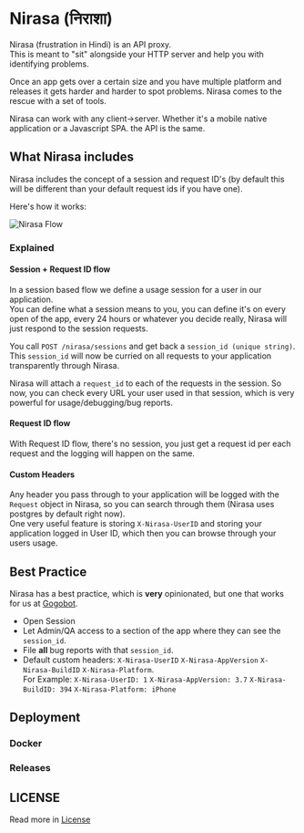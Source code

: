 # Nirasa (निराशा)

Nirasa (frustration in Hindi) is an API proxy.  
This is meant to "sit" alongside your HTTP server and help you with identifying problems.

Once an app gets over a certain size and you have multiple platform and releases it gets harder and harder to spot problems. Nirasa comes to the rescue with a set of tools.

Nirasa can work with any client->server. Whether it's a mobile native application or a Javascript SPA. the API is the same.

## What Nirasa includes

Nirasa includes the concept of a session and request ID's (by default this will be different than your default request ids if you have one).  

Here's how it works:

![Nirasa Flow](http://aviioblog.s3.amazonaws.com/animated.gif)

### Explained

#### Session + Request ID flow

In a session based flow we define a usage session for a user in our application.  
You can define what a session means to you, you can define it's on every open of the app, every 24 hours or whatever you decide really, Nirasa will just respond to the session requests.

You call `POST /nirasa/sessions` and get back a `session_id (unique string)`. This `session_id` will now be curried on all requests to your application transparently through Nirasa.

Nirasa will attach a `request_id` to each of the requests in the session. So now, you can check every URL your user used in that session, which is very powerful for usage/debugging/bug reports.

#### Request ID flow

With Request ID flow, there's no session, you just get a request id per each request and the logging will happen on the same.

#### Custom Headers

Any header you pass through to your application will be logged with the `Request` object in Nirasa, so you can search through them (Nirasa uses postgres by default right now).  
One very useful feature is storing `X-Nirasa-UserID` and storing your application logged in User ID, which then you can browse through your users usage.

## Best Practice

Nirasa has a best practice, which is **very** opinionated, but one that works for us at [Gogobot](http://www.gogobot.com).  

* Open Session
* Let Admin/QA access to a section of the app where they can see the `session_id`.
* File **all** bug reports with that `session_id`.
* Default custom headers: `X-Nirasa-UserID` `X-Nirasa-AppVersion` `X-Nirasa-BuildID` `X-Nirasa-Platform`.  
  For Example: `X-Nirasa-UserID: 1` `X-Nirasa-AppVersion: 3.7` `X-Nirasa-BuildID: 394` `X-Nirasa-Platform: iPhone`

## Deployment

### Docker

### Releases

## LICENSE

Read more in [License](License)
